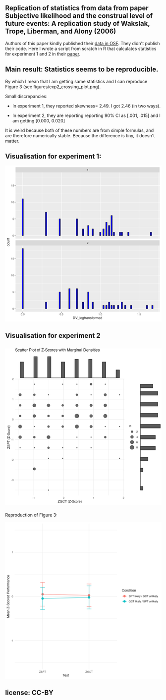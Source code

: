 ## Replication of statistics from data from paper Subjective likelihood and the construal level of future events: A replication study of Wakslak, Trope, Liberman, and Alony (2006)

Authors of this paper kindly published their [data in OSF](https://osf.io/5x8dp/?view_only=). They didn't publish their code. Here I wrote a script from scratch in R that calculates statistics for experiment 1 and 2 in their [paper](https://osf.io/preprints/psyarxiv/gd6ej).

## Main result: Statistics seems to be reproducible. 

By which I mean that I am getting same statistics and I can reproduce Figure 3 (see figures/exp2_crossing_plot.png).

Small discrepancies:

-   In experiment 1, they reported skewness= 2.49. I got 2.46 (in two ways).

-   In experiment 2, they are reporting reporting 90% CI as [.001, .015] and I am getting [0.000, 0.020]

It is weird because both of these numbers are from simple formulas, and are therefore numerically stable. Because the difference is tiny, it doesn't matter.

## Visualisation for experiment 1:

![](https://github.com/nadvornix/Calderon2020_statistical_replication/blob/main/figures/exp1histogram_DV_logtransformed_by_condition.png?raw=true)

## Visualisation for experiment 2

## ![](https://github.com/nadvornix/Calderon2020_statistical_replication/blob/main/figures/exp2_scatter_of_z-scores_with_marginals.png?raw=true)

Reproduction of Figure 3:

![](https://github.com/nadvornix/Calderon2020_statistical_replication/blob/main/figures/exp2_crossing_plot.png?raw=true)

## license: CC-BY


